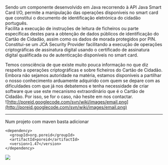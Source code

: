 Sendo um componente desenvolvido em Java recorrendo à API Java Smart Card I/O, permite a manipulação das operações disponíveis no smart card que constitui o documento de identificação eletrónica do cidadão português.
<br />
Facilita a execução de instruções de leitura de ficheiros ou parte específicas destes para a obtenção de dados públicos de identificação do Cartão de Cidadão, assim como os dados de morada protegidos por PIN.
<br />
Constitui-se um JCA Security Provider facilitando a execução de operações criptográficas de assinatura digital usando o certificado de assinatura digital qualificada ou de autenticação disponíveis no smart card.

Temos consciência de que existe muito pouca informação no que diz respeito a operações criptográficas e sobre ficheiros do Cartão de Cidadão. Embora não sejamos autoridade na matéria, estamos disponíveis a partilhar o nosso conhecimento arduamente adquirido com quem se depare com as dificuldades com que já nos debatemos e tenha necessidade de criar software que use este mecanismo extraordinário que é o Cartão de Cidadão. Por isso, se for o caso, não hesite em nos contactar.
<br />
![http://poreid.googlecode.com/svn/wiki/images/email.png](http://poreid.googlecode.com/svn/wiki/images/email.png)

---

Num projeto com maven basta adicionar
```
<dependency>
  <groupId>org.poreid</groupId>
  <artifactId>poreid</artifactId>
  <version>1.47</version>
</dependency>
```

[![](https://scan.coverity.com/projects/3946/badge.svg)](https://scan.coverity.com/projects/3946)